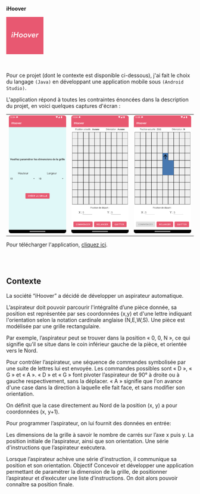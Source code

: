 **iHoover**

[<img src="GIMP/logo.jpg" width="100"/>](GIMP/logo.jpg)

<br>

Pour ce projet (dont le contexte est disponible ci-dessous), j'ai fait le choix du langage `(Java)` en développant une application mobile sous `(Android Studio)`.

L'application répond à toutes les contraintes énoncées dans la description du projet, en voici quelques captures d'écran :

| | | |
| :------: | :------: | :------: |
| ![](screenshots/Screenshot1.png) | ![](screenshots/Screenshot2.png) | ![](screenshots/Screenshot3.png) |


Pour télécharger l'application, [cliquez ici](app/release/iHoover.apk).

<br>
<br>

## Contexte

La société “iHoover” a décidé de développer un aspirateur automatique.

L’aspirateur doit pouvoir parcourir l'intégralité d’une pièce donnée, sa position est représentée par ses coordonnées (x,y) et d'une lettre indiquant l'orientation selon la notation cardinale anglaise (N,E,W,S). Une pièce est modélisée par une grille rectangulaire.

Par exemple, l’aspirateur peut se trouver dans la position « 0, 0, N », ce qui signifie qu’il se situe dans le coin inférieur gauche de la pièce, et orientée vers le Nord.

Pour contrôler l’aspirateur, une séquence de commandes symbolisée par une suite de lettres lui est envoyée. Les commandes possibles sont « D », « G » et « A ». « D » et « G » font pivoter l’aspirateur de 90° à droite ou à gauche respectivement, sans la déplacer. « A » signifie que l'on avance d'une case dans la direction à laquelle elle fait face, et sans modifier son orientation.

On définit que la case directement au Nord de la position (x, y) a pour coordonnées (x, y+1).

Pour programmer l’aspirateur, on lui fournit des données en entrée:

Les dimensions de la grille à savoir le nombre de carrés sur l’axe x puis y.
La position initiale de l’aspirateur, ainsi que son orientation.
Une série d'instructions que l’aspirateur exécutera.

Lorsque l’aspirateur achève une série d'instruction, il communique sa position et son orientation.
Objectif
Concevoir et développer une application permettant de paramétrer la dimension de la grille, de positionner l’aspirateur et d’exécuter une liste d’instructions. On doit alors pouvoir connaître sa position finale.
